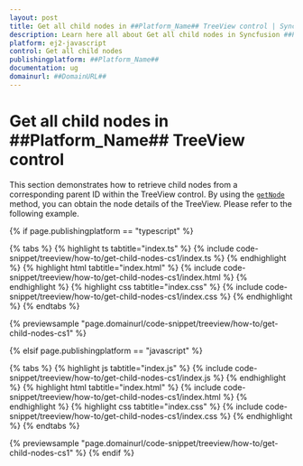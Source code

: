```yaml
---
layout: post
title: Get all child nodes in ##Platform_Name## TreeView control | Syncfusion
description: Learn here all about Get all child nodes in Syncfusion ##Platform_Name## TreeView control of Syncfusion Essential JS 2 and more.
platform: ej2-javascript
control: Get all child nodes
publishingplatform: ##Platform_Name##
documentation: ug
domainurl: ##DomainURL##
---
```


# Get all child nodes in ##Platform_Name## TreeView control

This section demonstrates how to retrieve child nodes from a corresponding parent ID within the TreeView control. By using the [`getNode`](../../api/treeview#getnode)  method, you can obtain the node details of the TreeView. Please refer to the following example.

{% if page.publishingplatform == "typescript" %}

 {% tabs %}
{% highlight ts tabtitle="index.ts" %}
{% include code-snippet/treeview/how-to/get-child-nodes-cs1/index.ts %}
{% endhighlight %}
{% highlight html tabtitle="index.html" %}
{% include code-snippet/treeview/how-to/get-child-nodes-cs1/index.html %}
{% endhighlight %}
{% highlight css tabtitle="index.css" %}
{% include code-snippet/treeview/how-to/get-child-nodes-cs1/index.css %}
{% endhighlight %}
{% endtabs %}

{% previewsample "page.domainurl/code-snippet/treeview/how-to/get-child-nodes-cs1" %}

{% elsif page.publishingplatform == "javascript" %}

{% tabs %}
{% highlight js tabtitle="index.js" %}
{% include code-snippet/treeview/how-to/get-child-nodes-cs1/index.js %}
{% endhighlight %}
{% highlight html tabtitle="index.html" %}
{% include code-snippet/treeview/how-to/get-child-nodes-cs1/index.html %}
{% endhighlight %}
{% highlight css tabtitle="index.css" %}
{% include code-snippet/treeview/how-to/get-child-nodes-cs1/index.css %}
{% endhighlight %}
{% endtabs %}

{% previewsample "page.domainurl/code-snippet/treeview/how-to/get-child-nodes-cs1" %}
{% endif %}